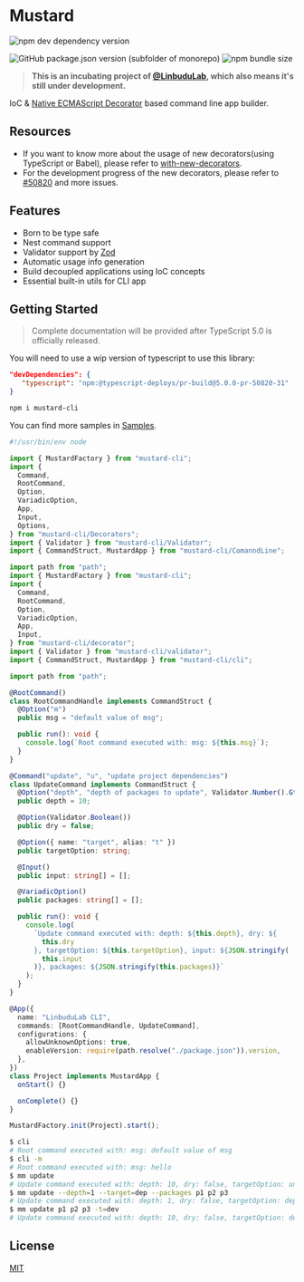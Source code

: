 # Mustard

![npm dev dependency version](https://img.shields.io/npm/dependency-version/mustard-cli/dev/typescript)

![GitHub package.json version (subfolder of monorepo)](https://img.shields.io/github/package-json/v/LinbuduLab/Mustard?filename=packages%2Fmustard-cli%2Fpackage.json)
![npm bundle size](https://img.shields.io/bundlephobia/minzip/mustard-cli)

> **This is an incubating project of [@LinbuduLab](https://github.com/LinbuduLab), which also means it's still under development.**

IoC & [Native ECMAScript Decorator](https://github.com/tc39/proposal-decorators) based command line app builder.

## Resources

- If you want to know more about the usage of new decorators(using TypeScript or Babel), please refer to [with-new-decorators](https://github.com/linbudu599/with-new-decorators).
- For the development progress of the new decorators, please refer to [#50820](https://github.com/microsoft/TypeScript/pull/50820) and more issues.

## Features

- Born to be type safe
- Nest command support
- Validator support by [Zod](https://github.com/colinhacks/zod)
- Automatic usage info generation
- Build decoupled applications using IoC concepts
- Essential built-in utils for CLI app

## Getting Started

> Complete documentation will be provided after TypeScript 5.0 is officially released.

You will need to use a wip version of typescript to use this library:

```json
"devDependencies": {
   "typescript": "npm:@typescript-deploys/pr-build@5.0.0-pr-50820-31"
}
```

```bash
npm i mustard-cli
```

You can find more samples in [Samples](packages/sample/samples/).

```typescript
#!/usr/bin/env node

import { MustardFactory } from "mustard-cli";
import {
  Command,
  RootCommand,
  Option,
  VariadicOption,
  App,
  Input,
  Options,
} from "mustard-cli/Decorators";
import { Validator } from "mustard-cli/Validator";
import { CommandStruct, MustardApp } from "mustard-cli/ComanndLine";

import path from "path";
import { MustardFactory } from "mustard-cli";
import {
  Command,
  RootCommand,
  Option,
  VariadicOption,
  App,
  Input,
} from "mustard-cli/decorator";
import { Validator } from "mustard-cli/validator";
import { CommandStruct, MustardApp } from "mustard-cli/cli";

import path from "path";

@RootCommand()
class RootCommandHandle implements CommandStruct {
  @Option("m")
  public msg = "default value of msg";

  public run(): void {
    console.log(`Root command executed with: msg: ${this.msg}`);
  }
}

@Command("update", "u", "update project dependencies")
class UpdateCommand implements CommandStruct {
  @Option("depth", "depth of packages to update", Validator.Number().Gte(1))
  public depth = 10;

  @Option(Validator.Boolean())
  public dry = false;

  @Option({ name: "target", alias: "t" })
  public targetOption: string;

  @Input()
  public input: string[] = [];

  @VariadicOption()
  public packages: string[] = [];

  public run(): void {
    console.log(
      `Update command executed with: depth: ${this.depth}, dry: ${
        this.dry
      }, targetOption: ${this.targetOption}, input: ${JSON.stringify(
        this.input
      )}, packages: ${JSON.stringify(this.packages)}`
    );
  }
}

@App({
  name: "LinbuduLab CLI",
  commands: [RootCommandHandle, UpdateCommand],
  configurations: {
    allowUnknownOptions: true,
    enableVersion: require(path.resolve("./package.json")).version,
  },
})
class Project implements MustardApp {
  onStart() {}

  onComplete() {}
}

MustardFactory.init(Project).start();
```

```bash
$ cli
# Root command executed with: msg: default value of msg
$ cli -m
# Root command executed with: msg: hello
$ mm update
# Update command executed with: depth: 10, dry: false, targetOption: undefined, input: [], packages: []
$ mm update --depth=1 --target=dep --packages p1 p2 p3
# Update command executed with: depth: 1, dry: false, targetOption: dep, input: [], packages: ["p1","p2","p3"]
$ mm update p1 p2 p3 -t=dev
# Update command executed with: depth: 10, dry: false, targetOption: dev, input: ["p1","p2","p3"], packages: []
```

## License

[MIT](LICENSE)
